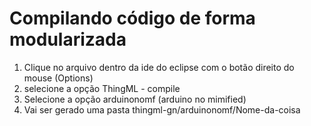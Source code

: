 # Compilando código de forma modularizada

1. Clique no arquivo dentro da ide do eclipse com o botão direito do mouse (Options)
2. selecione a opção ThingML - compile
3. Selecione a opção arduinonomf (arduino no mimified)
4. Vai ser gerado uma pasta thingml-gn/arduinonomf/Nome-da-coisa

